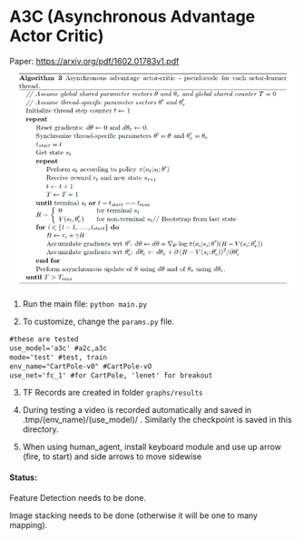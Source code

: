 # A3C (Asynchronous Advantage Actor Critic)

Paper: https://arxiv.org/pdf/1602.01783v1.pdf
![alt text](algo.png)
1. Run the main file:    `python main.py`

2. To customize, change the `params.py` file.

```
#these are tested
use_model='a3c' #a2c,a3c
mode='test' #test, train
env_name="CartPole-v0" #CartPole-vO
use_net='fc_1' #for CartPole, 'lenet' for breakout

```

3. TF Records are created in folder `graphs/results`

4. During testing a video is recorded automatically and saved in .tmp/(env_name)/(use_model)/ . Similarly the checkpoint is saved in this directory.

5. When using human_agent, install keyboard module and use up arrow (fire, to start) and side arrows to move sidewise

#### Status: 

Feature Detection needs to be done.

Image stacking needs to be done (otherwise it will be one to many mapping).
